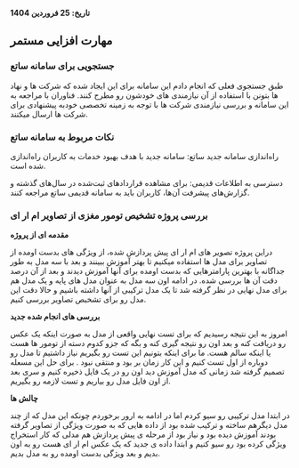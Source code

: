 

**تاریخ: 25 فروردین 1404**  

## مهارت افزایی مستمر

### جستجویی برای سامانه ساتع


طبق جستجوی فعلی که انجام دادم این سامانه برای این ایجاد شده که شرکت ها و نهاد ها بتونن با استفاده از آن نیازمندی های خودشون رو مطرح کنند. فناوران با مراجعه به این سامانه و بررسی نیازمندی شرکت ها با توجه به زمینه تخصصی خودبه پیشنهادی برای شرکت ها ارسال میکنند.

### نکات مربوط به سامانه ساتع

راه‌اندازی سامانه جدید ساتع: سامانه جدید با هدف بهبود خدمات به کاربران راه‌اندازی شده است.

دسترسی به اطلاعات قدیمی: برای مشاهده قراردادهای ثبت‌شده در سال‌های گذشته و گزارش‌های پیشرفت آن‌ها، کاربران باید به سامانه قدیمی ساتع مراجعه کنند.



### بررسی پروژه تشخیص تومور مغزی از تصاویر ام ار ای


**مقدمه ای از پروژه**

دراین پروژه تصویر های ام ار ای پیش پردازش شده، از ویژگی های بدست اومده از تصاویر برای مدل ها استفاده میکنیم تا بهتر آموزش ببینند و بعد با سه مدل به طور جداگانه با بهترین پارامترهایی که بدست اومده برای آنها آموزش دیدند و بعد از آن درصد دقت آن ها بررسی شده. در ادامه اون سه مدل به عنوان مدل های پایه و یک مدل هم برای مدل نهایی در نظر گرفته شد تا یک مدل ترکیبی  از آنها داشته باشیم و حالا دقت این مدل رو برای تشخبص تصاویر بررسی کنیم.


**بررسی های انجام شده جدید**
 
امروز به این نتیجه رسیدیم که برای تست نهایی واقعی از مدل به صورت اینکه یک عکس رو دریافت کنه و بعد اون رو نتیجه گیری کنه و بگه که جزو کدوم دسته از تومور ها هست یا اینکه سالم هست.
ما برای اینکه بتونیم این تست رو بگیریم نیاز داشتیم تا مدل رو دوباره از اول تست کنیم و این کار زمان بر بود و منتقی نبود . برای حل این مسعله تصمیم گرفته شد زمانی که مدل آموزش دید اون رو در یک فایل ذخیره کنیم و سری بعد از اون فایل مدل رو بیاریم و تست لازمه رو بگیریم.

**چالش ها**

در ابتدا مدل ترکیبی رو سیو کردم اما در ادامه به ارور برخوردم چونکه این مدل که از چند مدل دیگرهم ساخته و ترکیب شده بود از داده هایی که به صورت ویژگی از تصاویر گرفته بودند آموزش دیده بود و نیاز بود از مرحله ی پیش پردازش هم مدلی که کار استخراج ویژگی کرده بود رو سیو کنیم و ابتدا داده ی جدید که یک عکس ام ار ای هست رو به اون بدیم و بعد ویژگی بدست اومده رو به مدل بدیم.